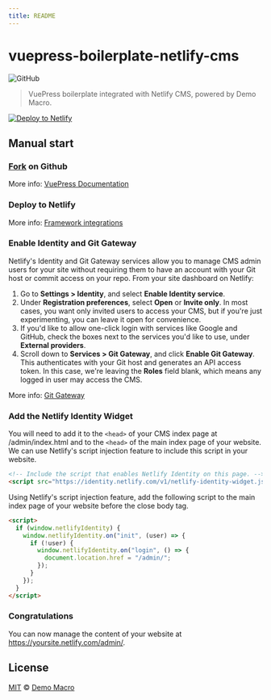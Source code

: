```yaml
---
title: README
---
```


# vuepress-boilerplate-netlify-cms

![GitHub](https://img.shields.io/github/license/DemoMacro/VuePress-NetlifyCMS)

> VuePress boilerplate integrated with Netlify CMS, powered by Demo Macro.

<!-- Markdown snippet -->

[![Deploy to Netlify](https://www.netlify.com/img/deploy/button.svg)](https://app.netlify.com/start/deploy?repository=https://github.com/DemoMacro/vuepress-boilerplate-netlify-cms&stack=cms)

## Manual start

### [Fork](https://github.com/DemoMacro/vuepress-boilerplate-netlify-cms/fork) on Github

More info: [VuePress Documentation](https://vuepress.vuejs.org/)

### Deploy to Netlify

More info: [Framework integrations](https://docs.netlify.com/integrations/frameworks/#vuepress)

### Enable Identity and Git Gateway

Netlify's Identity and Git Gateway services allow you to manage CMS admin users for your site without requiring them to have an account with your Git host or commit access on your repo. From your site dashboard on Netlify:

1. Go to **Settings > Identity**, and select **Enable Identity service**.
2. Under **Registration preferences**, select **Open** or **Invite only**. In most cases, you want only invited users to access your CMS, but if you're just experimenting, you can leave it open for convenience.
3. If you'd like to allow one-click login with services like Google and GitHub, check the boxes next to the services you'd like to use, under **External providers**.
4. Scroll down to **Services > Git Gateway**, and click **Enable Git Gateway**. This authenticates with your Git host and generates an API access token. In this case, we're leaving the **Roles** field blank, which means any logged in user may access the CMS.

More info: [Git Gateway](https://docs.netlify.com/visitor-access/git-gateway/)

### Add the Netlify Identity Widget

You will need to add it to the `<head>` of your CMS index page at /admin/index.html and to the `<head>` of the main index page of your website. We can use Netlify's script injection feature to include this script in your website.

```html
<!-- Include the script that enables Netlify Identity on this page. -->
<script src="https://identity.netlify.com/v1/netlify-identity-widget.js"></script>
```

Using Netlify's script injection feature, add the following script to the main index page of your website before the close body tag.

```html
<script>
  if (window.netlifyIdentity) {
    window.netlifyIdentity.on("init", (user) => {
      if (!user) {
        window.netlifyIdentity.on("login", () => {
          document.location.href = "/admin/";
        });
      }
    });
  }
</script>
```

### Congratulations

You can now manage the content of your website at https://yoursite.netlify.com/admin/.

## License

[MIT](LICENSE) &copy; [Demo Macro](https://github.com/DemoMacro)
